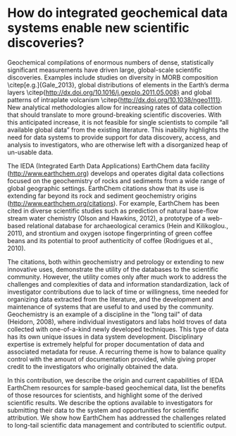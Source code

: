 # How do integrated geochemical data systems enable new scientific discoveries?
Geochemical compilations of enormous numbers of dense, statistically significant measurements have driven large, global-scale scientific discoveries.  Examples include studies on diversity in MORB composition \citep[e.g.]{Gale_2013}, global distributions of elements in the Earth’s derma layers \citep{http://dx.doi.org/10.1016/j.gexplo.2011.05.008} and global patterns of intraplate volcanism \citep{http://dx.doi.org/10.1038/ngeo1111}. New analytical methodologies allow for increasing rates of data collection that should translate to more ground-breaking scientific discoveries. With this anticipated increase, it is not feasible for single scientists to compile “all available global data” from the existing literature. This inability highlights the need for data systems to provide support for data discovery, access, and analysis to investigators, who are otherwise left with a disorganized heap of un-usable data.

The IEDA (Integrated Earth Data Applications) EarthChem data facility (http://www.earthchem.org) develops and operates digital data collections focused on the geochemistry of rocks and sediments from a wide range of global geographic settings. EarthChem citations show that its use is extending far beyond its rock and sediment geochemistry origins (http://www.earthchem.org/citations). For example, EarthChem has been cited in diverse scientific studies such as prediction of natural base-flow stream water chemistry (Olson and Hawkins, 2012), a prototype of a web-based relational database for archaeological ceramics (Hein and Kilikoglou., 2011), and strontium and oxygen isotope fingerprinting of green coffee beans and its potential to proof authenticity of coffee (Rodrigues et al., 2010). 

The citations, both within geochemistry and petrology or extending to new innovative uses, demonstrate the utility of the databases to the scientific community. However, the utility comes only after much work to address the challenges and complexities of data and information standardization, lack of investigator contributions due to lack of time or willingness, time needed for organizing data extracted from the literature, and the development and maintenance of systems that are useful to and used by the community. 
Geochemistry is an example of a discipline in the "long tail" of data (Heidorn, 2008), where individual investigators and labs hold troves of data collected with one-of-a-kind newly developed techniques. This type of data has its own unique issues in data system development. Disciplinary expertise is extremely helpful for proper documentation of data and associated metadata for reuse. A recurring theme is how to balance quality control with the amount of documentation provided, while giving proper credit to the investigators who originally obtained the data.

In this contribution, we describe the origin and current capabilities of IEDA EarthChem resources for sample-based geochemical data, list the benefits of those resources for scientists, and highlight some of the derived scientific results. We describe the options available to investigators for submitting their data to the system and opportunities for scientific attribution. We show how EarthChem has addressed the challenges related to long-tail scientific data management and contributed to scientific output. 
 